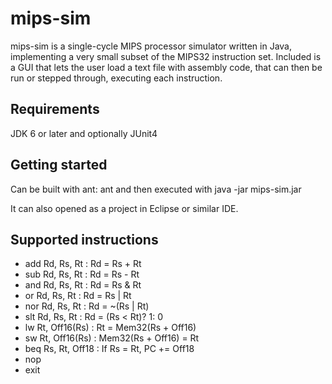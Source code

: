 # mips-sim
mips-sim is a single-cycle MIPS processor simulator written in Java, 
implementing a very small subset of the MIPS32 instruction set. 
Included is a GUI that lets the user load a text file with assembly code, 
that can then be run or stepped through, executing each instruction.

## Requirements
JDK 6 or later and optionally JUnit4

## Getting started
Can be built with ant: 
    ant
and then executed with
    java -jar mips-sim.jar

It can also opened as a project in Eclipse or similar IDE.

## Supported instructions
* add Rd, Rs, Rt : Rd = Rs + Rt
* sub Rd, Rs, Rt : Rd = Rs - Rt
* and Rd, Rs, Rt : Rd = Rs & Rt
* or Rd, Rs, Rt : Rd = Rs | Rt
* nor Rd, Rs, Rt : Rd = ~(Rs | Rt)
* slt Rd, Rs, Rt : Rd = (Rs < Rt)? 1: 0
* lw Rt, Off16(Rs) : Rt = Mem32(Rs + Off16)
* sw Rt, Off16(Rs) : Mem32(Rs + Off16) = Rt
* beq Rs, Rt, Off18 : If Rs = Rt, PC += Off18
* nop
* exit
